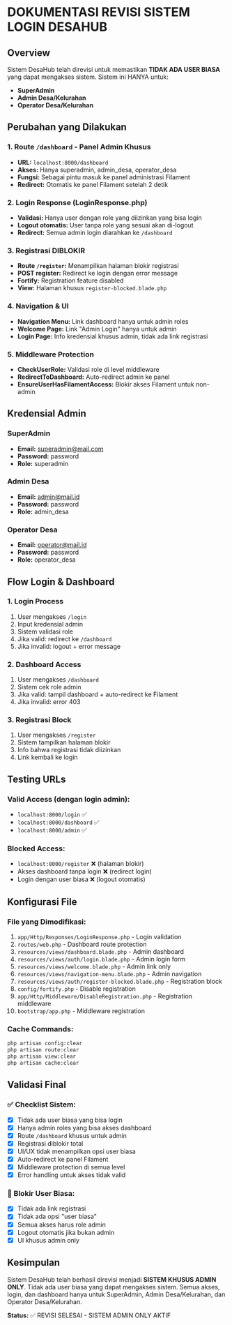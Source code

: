 # DOKUMENTASI REVISI SISTEM LOGIN DESAHUB

## Overview
Sistem DesaHub telah direvisi untuk memastikan **TIDAK ADA USER BIASA** yang dapat mengakses sistem. Sistem ini HANYA untuk:
- **SuperAdmin** 
- **Admin Desa/Kelurahan**
- **Operator Desa/Kelurahan**

## Perubahan yang Dilakukan

### 1. Route `/dashboard` - Panel Admin Khusus
- **URL:** `localhost:8000/dashboard`
- **Akses:** Hanya superadmin, admin_desa, operator_desa
- **Fungsi:** Sebagai pintu masuk ke panel administrasi Filament
- **Redirect:** Otomatis ke panel Filament setelah 2 detik

### 2. Login Response (LoginResponse.php)
- **Validasi:** Hanya user dengan role yang diizinkan yang bisa login
- **Logout otomatis:** User tanpa role yang sesuai akan di-logout
- **Redirect:** Semua admin login diarahkan ke `/dashboard`

### 3. Registrasi DIBLOKIR
- **Route `/register`:** Menampilkan halaman blokir registrasi
- **POST register:** Redirect ke login dengan error message
- **Fortify:** Registration feature disabled
- **View:** Halaman khusus `register-blocked.blade.php`

### 4. Navigation & UI
- **Navigation Menu:** Link dashboard hanya untuk admin roles
- **Welcome Page:** Link "Admin Login" hanya untuk admin
- **Login Page:** Info kredensial khusus admin, tidak ada link registrasi

### 5. Middleware Protection
- **CheckUserRole:** Validasi role di level middleware
- **RedirectToDashboard:** Auto-redirect admin ke panel
- **EnsureUserHasFilamentAccess:** Blokir akses Filament untuk non-admin

## Kredensial Admin

### SuperAdmin
- **Email:** superadmin@mail.com
- **Password:** password
- **Role:** superadmin

### Admin Desa
- **Email:** admin@mail.id
- **Password:** password
- **Role:** admin_desa

### Operator Desa
- **Email:** operator@mail.id
- **Password:** password
- **Role:** operator_desa

## Flow Login & Dashboard

### 1. Login Process
1. User mengakses `/login`
2. Input kredensial admin
3. Sistem validasi role
4. Jika valid: redirect ke `/dashboard`
5. Jika invalid: logout + error message

### 2. Dashboard Access
1. User mengakses `/dashboard`
2. Sistem cek role admin
3. Jika valid: tampil dashboard + auto-redirect ke Filament
4. Jika invalid: error 403

### 3. Registrasi Block
1. User mengakses `/register`
2. Sistem tampilkan halaman blokir
3. Info bahwa registrasi tidak diizinkan
4. Link kembali ke login

## Testing URLs

### Valid Access (dengan login admin):
- `localhost:8000/login` ✅
- `localhost:8000/dashboard` ✅
- `localhost:8000/admin` ✅

### Blocked Access:
- `localhost:8000/register` ❌ (halaman blokir)
- Akses dashboard tanpa login ❌ (redirect login)
- Login dengan user biasa ❌ (logout otomatis)

## Konfigurasi File

### File yang Dimodifikasi:
1. `app/Http/Responses/LoginResponse.php` - Login validation
2. `routes/web.php` - Dashboard route protection
3. `resources/views/dashboard.blade.php` - Admin dashboard
4. `resources/views/auth/login.blade.php` - Admin login form
5. `resources/views/welcome.blade.php` - Admin link only
6. `resources/views/navigation-menu.blade.php` - Admin navigation
7. `resources/views/auth/register-blocked.blade.php` - Registration block
8. `config/fortify.php` - Disable registration
9. `app/Http/Middleware/DisableRegistration.php` - Registration middleware
10. `bootstrap/app.php` - Middleware registration

### Cache Commands:
```bash
php artisan config:clear
php artisan route:clear
php artisan view:clear
php artisan cache:clear
```

## Validasi Final

### ✅ Checklist Sistem:
- [x] Tidak ada user biasa yang bisa login
- [x] Hanya admin roles yang bisa akses dashboard
- [x] Route `/dashboard` khusus untuk admin
- [x] Registrasi diblokir total
- [x] UI/UX tidak menampilkan opsi user biasa
- [x] Auto-redirect ke panel Filament
- [x] Middleware protection di semua level
- [x] Error handling untuk akses tidak valid

### 🚫 Blokir User Biasa:
- [x] Tidak ada link registrasi
- [x] Tidak ada opsi "user biasa"
- [x] Semua akses harus role admin
- [x] Logout otomatis jika bukan admin
- [x] UI khusus admin only

## Kesimpulan

Sistem DesaHub telah berhasil direvisi menjadi **SISTEM KHUSUS ADMIN ONLY**. Tidak ada user biasa yang dapat mengakses sistem. Semua akses, login, dan dashboard hanya untuk SuperAdmin, Admin Desa/Kelurahan, dan Operator Desa/Kelurahan.

**Status:** ✅ REVISI SELESAI - SISTEM ADMIN ONLY AKTIF
